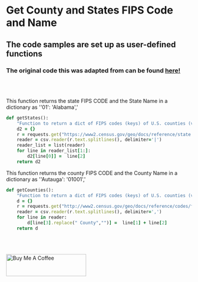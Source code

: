 <h1>Get County and States FIPS Code and Name</h1>
<h2>The code samples are set up as user-defined functions</h2>
<h3>The original code this was adapted from can be found <a href = "https://gist.github.com/cjwinchester/a8ff5dee9c07d161bdf4" target="_blank">here!</a></h3>

<br><br>

This function returns the state FIPS CODE and the State Name in a dictionary as ''01': 'Alabama','
<br>
```rb
def getStates():
    "Function to return a dict of FIPS codes (keys) of U.S. counties (values)"
    d2 = {}
    r = requests.get("https://www2.census.gov/geo/docs/reference/state.txt")
    reader = csv.reader(r.text.splitlines(), delimiter='|')
    reader_list = list(reader)
    for line in reader_list[1:]:
        d2[line[0]] =  line[2]
    return d2
```

This function returns the county FIPS CODE and the County Name in a dictionary as ''Autauga': '01001','
<br>
```rb
def getCounties():
    "Function to return a dict of FIPS codes (keys) of U.S. counties (values)"
    d = {}
    r = requests.get("http://www2.census.gov/geo/docs/reference/codes/files/national_county.txt")
    reader = csv.reader(r.text.splitlines(), delimiter=',')    
    for line in reader:
        d[line[3].replace(" County","")] =  line[1] + line[2]
    return d
```
<br><br>

<a href="https://www.buymeacoffee.com/sabioguitaS" target="_blank"><img src="https://cdn.buymeacoffee.com/buttons/v2/default-yellow.png" alt="Buy Me A Coffee" style="height: 60px !important;width: 217px !important;" ></a>
